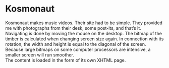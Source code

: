 <!--
  id: 2223
  slug: kosmonaut
  type: fortpolio
  excerpt: <p>Design and creation of a website that depicted a wooden desktop over which a camera pans, zooms and rotates.</p>
  categories: JavaScript, HTML/CSS, video, illustration
  tags: Filter Forge, HTML, graphic design, ActionScript, Flash, video, interaction design, concept
  clients: Kosmonaut
  collaboration: 
  prizes: 
  thumbnail: kosmonaut1.jpg
  image: kosmonaut1.jpg
  images: kosmonaut.jpg, kosmonaut0.jpg, kosmonaut1.jpg, kosmonaut2.jpg, kosmonaut3.jpg, kosmonaut4.jpg
  inCv: false
  inPortfolio: true
  dateFrom: 2007-11-01
  dateTo: 2008-01-01
-->

# Kosmonaut

<p>Kosmonaut makes music videos. Their site had to be simple. They provided me with photographs from their desk, some post-its, and that&#8217;s it.<br />
Navigating is done by moving the mouse on the desktop. The bitmap of the timber is calculated when changing screen size again. In connection with its rotation, the width and height is equal to the diagonal of the screen. Because large bitmaps on some computer processors are intensive, a smaller screen will run smoother.<br />
The content is loaded in the form of its own XHTML page.</p>
